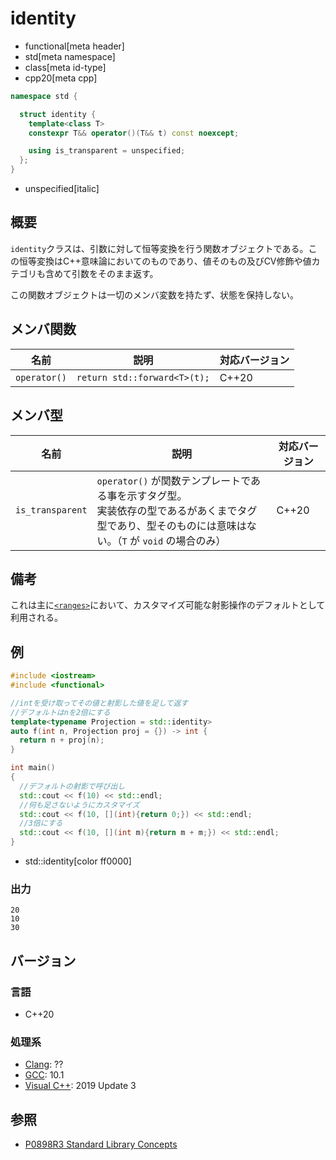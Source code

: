 # identity
* functional[meta header]
* std[meta namespace]
* class[meta id-type]
* cpp20[meta cpp]

```cpp
namespace std {

  struct identity {
    template<class T>
    constexpr T&& operator()(T&& t) const noexcept;

    using is_transparent = unspecified;
  };
}
```
* unspecified[italic]

## 概要

`identity`クラスは、引数に対して恒等変換を行う関数オブジェクトである。この恒等変換はC++意味論においてのものであり、値そのもの及びCV修飾や値カテゴリも含めて引数をそのまま返す。

この関数オブジェクトは一切のメンバ変数を持たず、状態を保持しない。


## メンバ関数

| 名前         | 説明           | 対応バージョン |
|--------------|----------------|----------------|
| `operator()` | `return std::forward<T>(t);` | C++20          |


## メンバ型

| 名前                   | 説明                                                                                                                                                       | 対応バージョン |
|------------------------|--------------------------------|----------------|
| `is_transparent`       | `operator()` が関数テンプレートである事を示すタグ型。<br/>実装依存の型であるがあくまでタグ型であり、型そのものには意味はない。（`T` が `void` の場合のみ） | C++20          |

## 備考

これは主に[`<ranges>`](/reference/ranges.md.nolink)において、カスタマイズ可能な射影操作のデフォルトとして利用される。

## 例

```cpp example
#include <iostream>
#include <functional>

//intを受け取ってその値と射影した値を足して返す
//デフォルトはnを2倍にする
template<typename Projection = std::identity>
auto f(int n, Projection proj = {}) -> int {
  return n + proj(n);
}

int main()
{
  //デフォルトの射影で呼び出し
  std::cout << f(10) << std::endl;
  //何も足さないようにカスタマイズ
  std::cout << f(10, [](int){return 0;}) << std::endl;
  //3倍にする
  std::cout << f(10, [](int m){return m + m;}) << std::endl;
}
```
* std::identity[color ff0000]

### 出力
```
20
10
30
```

## バージョン
### 言語
- C++20

### 処理系
- [Clang](/implementation.md#clang): ??
- [GCC](/implementation.md#gcc): 10.1
- [Visual C++](/implementation.md#visual_cpp): 2019 Update 3

## 参照

- [P0898R3 Standard Library Concepts](http://www.open-std.org/jtc1/sc22/wg21/docs/papers/2018/p0898r3.pdf)
